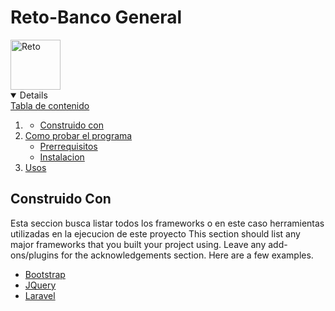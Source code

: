 # Reto-Banco General
  
  <a href="https://github.com/othneildrew/Best-README-Template">
  <img src="main/Reto.PNG" alt="Reto" width="80" height="80">

<!-- TABLE OF CONTENTS -->
<details open="open">
  <summary>Tabla de contenido</summary>
  <ol>
    <li>
      <ul>
        <li><a href="#Construido con">Construido con</a></li>
      </ul>
    </li>
    <li>
      <a href="#Empezar">Como probar el programa</a>
      <ul>
        <li><a href="#Prerrequisitos">Prerrequisitos</a></li>
        <li><a href="#Instalacion">Instalacion</a></li>
      </ul>
    </li>
    <li><a href="#Usos">Usos</a></li>
  </ol>
</details>

## Construido Con
Esta seccion busca listar todos los frameworks  o en este caso herramientas utilizadas en la ejecucion de este proyecto
This section should list any major frameworks that you built your project using. Leave any add-ons/plugins for the acknowledgements section. Here are a few examples.
* [Bootstrap](https://getbootstrap.com)
* [JQuery](https://jquery.com)
* [Laravel](https://laravel.com)
